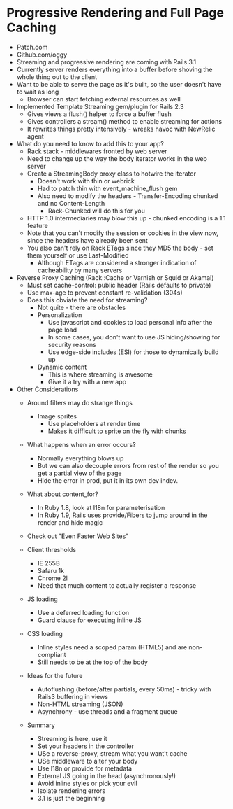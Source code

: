 # Progressive Rendering and Full Page Caching
- Patch.com
- Github.com/oggy
- Streaming and progressive rendering are coming with Rails 3.1
- Currently server renders everything into a buffer before shoving the whole thing out to the client
- Want to be able to serve the page as it's built, so the user doesn't have to wait as long
  - Browser can start fetching external resources as well
- Implemented Template Streaming gem/plugin for Rails 2.3
  - Gives views a flush() helper to force a buffer flush
  - Gives controllers a stream() method to enable streaming for actions
  - It rewrites things pretty intensively - wreaks havoc with NewRelic agent
- What do you need to know to add this to your app?
  - Rack stack - middlewares fronted by web server
  - Need to change up the way the body iterator works in the web server
  - Create a StreamingBody proxy class to hotwire the iterator
    - Doesn't work with thin or webrick
    - Had to patch thin with event_machine_flush gem
    - Also need to modify the headers - Transfer-Encoding chunked and no Content-Length
      - Rack-Chunked will do this for you
  - HTTP 1.0 intermediaries may blow this up - chunked encoding is a 1.1 feature
  - Note that you can't modify the session or cookies in the view now, since the headers have already been sent
  - You also can't rely on Rack ETags since they MD5 the body - set them yourself or use Last-Modified
    - Although ETags are considered a stronger indication of cacheability by many servers
- Reverse Proxy Caching (Rack::Cache or Varnish or Squid or Akamai)
  - Must set cache-control: public header (Rails defaults to private)
  - Use max-age to prevent constant re-validation (304s)
  - Does this obviate the need for streaming?
    - Not quite - there are obstacles
    - Personalization
      - Use javascript and cookies to load personal info after the page load
      - In some cases, you don't want to use JS hiding/showing for security reasons
      - Use edge-side includes (ESI) for those to dynamically build up
    - Dynamic content
      - This is where streaming is awesome
      - Give it a try with a new app
- Other Considerations
  - Around filters may do strange things
    - Image sprites
      - Use placeholders at render time
      - Makes it difficult to sprite on the fly with chunks
  - What happens when an error occurs?
    - Normally everything blows up
    - But we can also decouple errors from rest of the render so you get a partial view of the page
    - Hide the error in prod, put it in its own dev indev.
  - What about content_for?
    - In Ruby 1.8, look at I18n for parameterisation
    - In Ruby 1.9, Rails uses provide/Fibers to jump around in the render and hide magic
  - Check out "Even Faster Web Sites"
  - Client thresholds
    - IE 255B
    - Safaru 1k
    - Chrome 2l
    - Need that much content to actually register a response
  - JS loading
    - Use a deferred loading function
    - Guard clause for executing inline JS
  - CSS loading
    - Inline styles need a scoped param (HTML5) and are non-compliant
    - Still needs to be at the top of the body
    
  - Ideas for the future
    - Autoflushing (before/after partials, every 50ms) - tricky with Rails3 buffering in views
    - Non-HTML streaming (JSON)
    - Asynchrony - use threads and a fragment queue
    
  - Summary
    - Streaming is here, use it
    - Set your headers in the controller
    - USe a reverse-proxy, stream what you want't cache
    - USe middleware to alter your body
    - Use I18n or provide for metadata
    - External JS going in the head (asynchronously!)
    - Avoid inline styles or pick your evil
    - Isolate rendering errors
    - 3.1 is just the beginning
